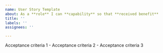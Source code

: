 ```yaml
---
name: User Story Template
about: As a **role** I can **capability** so that **received benefit**
title: ''
labels: ''
assignees: ''

---
```


Acceptance criteria 1 - Acceptance criteria 2 - Acceptance criteria 3
